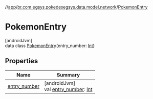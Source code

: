 //[app](../../../index.md)/[br.com.egsys.pokedexegsys.data.model.network](../index.md)/[PokemonEntry](index.md)

# PokemonEntry

[androidJvm]\
data class [PokemonEntry](index.md)(entry_number: [Int](https://kotlinlang.org/api/latest/jvm/stdlib/kotlin/-int/index.html))

## Properties

| Name | Summary |
|---|---|
| [entry_number](entry_number.md) | [androidJvm]<br>val [entry_number](entry_number.md): [Int](https://kotlinlang.org/api/latest/jvm/stdlib/kotlin/-int/index.html) |
